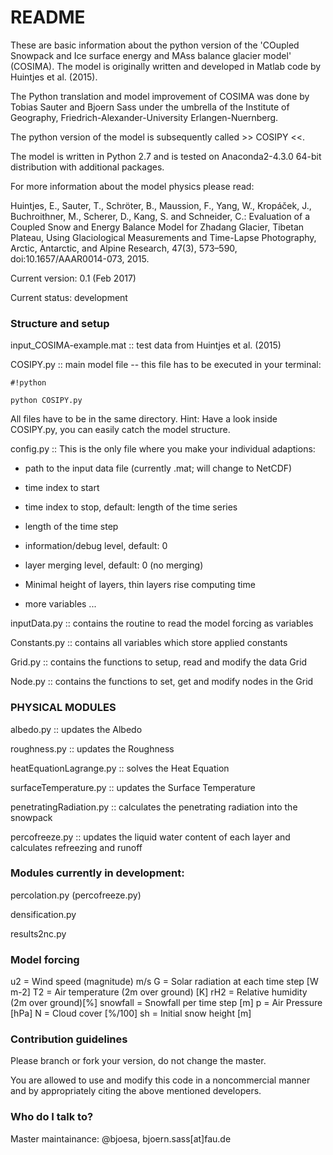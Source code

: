 # README #

These are basic information about the python version of
the 'COupled Snowpack and Ice surface energy and MAss balance glacier
model' (COSIMA). The model is originally written and developed in
Matlab code by Huintjes et al. (2015).

The Python translation and model improvement of COSIMA was done by
Tobias Sauter and Bjoern Sass under the umbrella of the Institute of
Geography, Friedrich-Alexander-University Erlangen-Nuernberg.

The python version of the model is subsequently called >> COSIPY <<.

The model is written in Python 2.7 and is tested on Anaconda2-4.3.0 64-bit
distribution with additional packages.

For more information about the model physics please read:

Huintjes, E., Sauter, T., Schröter, B., Maussion, F., Yang, W.,
 Kropáček, J., Buchroithner, M., Scherer, D., Kang, S. and
 Schneider, C.: Evaluation of a Coupled Snow and Energy Balance Model
 for Zhadang Glacier, Tibetan Plateau, Using Glaciological Measurements
 and Time-Lapse Photography, Arctic, Antarctic, and Alpine Research,
 47(3), 573–590, doi:10.1657/AAAR0014-073, 2015.
  
Current version: 0.1 (Feb 2017)

Current status: development

### Structure and setup ###

input_COSIMA-example.mat :: test data from Huintjes et al. (2015)

COSIPY.py :: main model file -- this file has to be executed in your terminal:

```
#!python

python COSIPY.py
```
All  files have to be in the same directory. Hint: Have a look inside COSIPY.py, you can easily catch the model structure.

config.py :: This is the only file where you make your individual adaptions:

* path to the input data file (currently .mat; will change to NetCDF)

* time index to start

* time index to stop, default: length of the time series

* length of the time step

* information/debug level, default: 0

* layer merging level, default: 0 (no merging)

* Minimal height of layers, thin layers rise computing time

* more variables ...

inputData.py :: contains the routine to read the model forcing as variables

Constants.py :: contains all variables which store applied constants

Grid.py :: contains the functions to setup, read and modify the data Grid

Node.py :: contains the functions to set, get and modify nodes in the Grid

### PHYSICAL MODULES ###

albedo.py :: updates the Albedo

roughness.py :: updates the Roughness

heatEquationLagrange.py :: solves the Heat Equation

surfaceTemperature.py :: updates the Surface Temperature

penetratingRadiation.py :: calculates the penetrating radiation into the
                           snowpack

percofreeze.py :: updates the liquid water content of each layer and
                  calculates refreezing and runoff

### Modules currently in development: ###

percolation.py (percofreeze.py)

densification.py

results2nc.py

### Model forcing ###

u2 = Wind speed (magnitude) m/s
G = Solar radiation at each time step [W m-2]
T2 = Air temperature (2m over ground) [K]
rH2 = Relative humidity (2m over ground)[%]
snowfall = Snowfall per time step [m]
p = Air Pressure [hPa]
N = Cloud cover [%/100]
sh = Initial snow height [m]

### Contribution guidelines ###

Please branch or fork your version, do not change the master.

You are allowed to use and modify this code in a noncommercial manner and by
appropriately citing the above mentioned developers.

### Who do I talk to? ###

Master maintainance: @bjoesa, bjoern.sass[at]fau.de